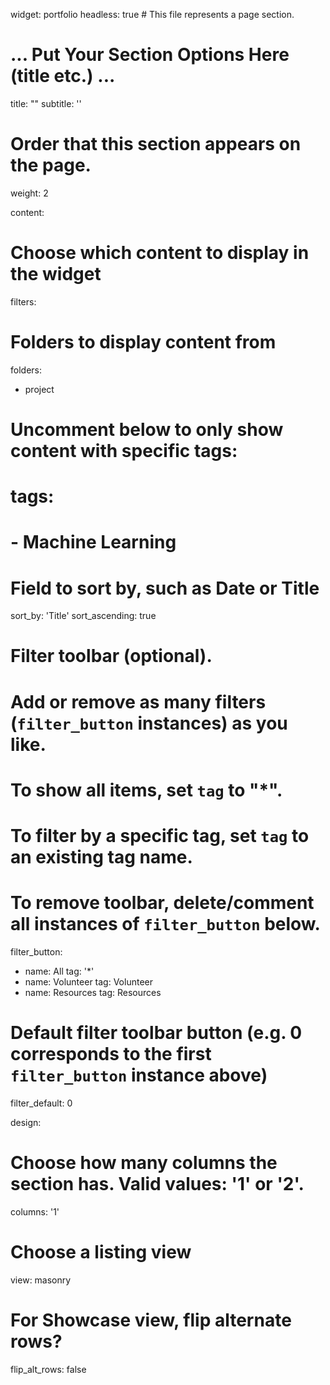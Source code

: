 widget: portfolio
headless: true  # This file represents a page section.

# ... Put Your Section Options Here (title etc.) ...
title: ""
subtitle: ''

# Order that this section appears on the page.
weight: 2

content:
  # Choose which content to display in the widget
  filters:
  # Folders to display content from
  folders:
  - project
# Uncomment below to only show content with specific tags:
#    tags:
#      - Machine Learning

# Field to sort by, such as Date or Title
sort_by: 'Title'
sort_ascending: true

# Filter toolbar (optional).
# Add or remove as many filters (`filter_button` instances) as you like.
# To show all items, set `tag` to "*".
# To filter by a specific tag, set `tag` to an existing tag name.
# To remove toolbar, delete/comment all instances of `filter_button` below.
filter_button:
  - name: All
tag: '*'
- name: Volunteer
tag: Volunteer
- name: Resources
tag: Resources

# Default filter toolbar button (e.g. 0 corresponds to the first `filter_button` instance above)
filter_default: 0

design:
  # Choose how many columns the section has. Valid values: '1' or '2'.
  columns: '1'
# Choose a listing view
view: masonry
# For Showcase view, flip alternate rows?
flip_alt_rows: false